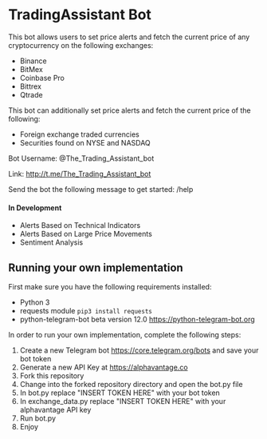 # TradingAssistant Bot
This bot allows users to set price alerts and fetch the current price of any cryptocurrency on the following exchanges:
* Binance
* BitMex
* Coinbase Pro
* Bittrex
* Qtrade

This bot can additionally set price alerts and fetch the current price of the following:
* Foreign exchange traded currencies
* Securities found on NYSE and NASDAQ

Bot Username: @The_Trading_Assistant_bot  

Link: http://t.me/The_Trading_Assistant_bot  

Send the bot the following message to get started:
/help

#### In Development
* Alerts Based on Technical Indicators
* Alerts Based on Large Price Movements
* Sentiment Analysis

## Running your own implementation
First make sure you have the following requirements installed:
* Python 3
* requests module `pip3 install requests`
* python-telegram-bot beta version 12.0 https://python-telegram-bot.org

In order to run your own implementation, complete the following steps:
1. Create a new Telegram bot https://core.telegram.org/bots and save your bot token
2. Generate a new API Key at https://alphavantage.co
3. Fork this repository 
4. Change into the forked repository directory and open the bot.py file
5. In bot.py replace "INSERT TOKEN HERE" with your bot token
6. In exchange_data.py replace "INSERT TOKEN HERE" with your alphavantage API key
7. Run bot.py
8. Enjoy


